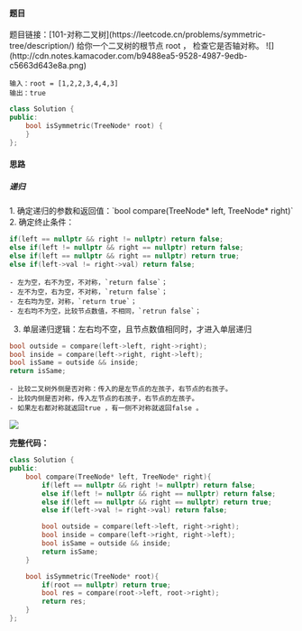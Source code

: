 <h4 id="hvOYE">题目</h4>
题目链接：[101-对称二叉树](https://leetcode.cn/problems/symmetric-tree/description/)  
给你一个二叉树的根节点 root ， 检查它是否轴对称。  
![](http://cdn.notes.kamacoder.com/b9488ea5-9528-4987-9edb-c5663d643e8a.png)

```plain
输入：root = [1,2,2,3,4,4,3]
输出：true
```

```cpp
class Solution {
public:
    bool isSymmetric(TreeNode* root) {
    }
};
```

<h4 id="dZ9m7">思路</h4>
<h5 id="PSFQ6">递归</h5>
1. 确定递归的参数和返回值：`bool compare(TreeNode* left, TreeNode* right)`
2. 确定终止条件：

```cpp
if(left == nullptr && right != nullptr) return false;
else if(left != nullptr && right == nullptr) return false;
else if(left == nullptr && right == nullptr) return true;
else if(left->val != right->val) return false;
```

    - 左为空，右不为空，不对称，`return false`；
    - 左不为空，右为空，不对称，`return false`；
    - 左右均为空，对称，`return true`；
    - 左右均不为空，比较节点数值，不相同，`retrun false`；
3. 单层递归逻辑：左右均不空，且节点数值相同时，才进入单层递归

```cpp
bool outside = compare(left->left, right->right);
bool inside = compare(left->right, right->left);
bool isSame = outside && inside;
return isSame;
```

    - 比较二叉树外侧是否对称：传入的是左节点的左孩子，右节点的右孩子。
    - 比较内侧是否对称，传入左节点的右孩子，右节点的左孩子。
    - 如果左右都对称就返回true ，有一侧不对称就返回false 。

![](http://cdn.notes.kamacoder.com/c3069388-2bc1-4cca-a823-23d4be1756db.png)

**完整代码：**

```cpp
class Solution {
public:
    bool compare(TreeNode* left, TreeNode* right){
        if(left == nullptr && right != nullptr) return false;
        else if(left != nullptr && right == nullptr) return false;
        else if(left == nullptr && right == nullptr) return true;
        else if(left->val != right->val) return false;

        bool outside = compare(left->left, right->right);
        bool inside = compare(left->right, right->left);
        bool isSame = outside && inside;
        return isSame;
    }

    bool isSymmetric(TreeNode* root){
        if(root == nullptr) return true;
        bool res = compare(root->left, root->right);
        return res;
    }
};
```

